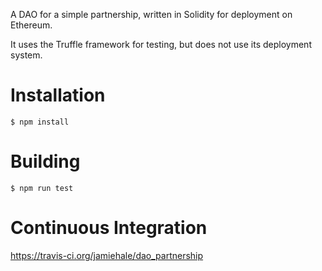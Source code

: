 A DAO for a simple partnership, written in Solidity for deployment on Ethereum.

It uses the Truffle framework for testing, but does not use its deployment system.

# Installation

    $ npm install

# Building

    $ npm run test

# Continuous Integration

https://travis-ci.org/jamiehale/dao_partnership
